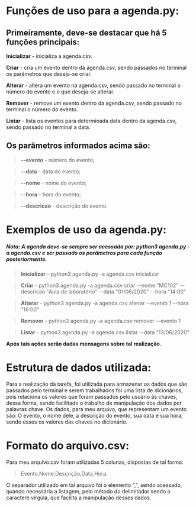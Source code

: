 # Funções de uso para a agenda.py:

## Primeiramente, deve-se destacar que há 5 funções principais:

**Inicializar** - inicializa a agenda.csv.

**Criar** - cria um evento dentro da agenda.csv, sendo passados no terminal os parâmetros que deseja-se criar.

**Alterar** - altera um evento na agenda.csv, sendo passado no terminal o número do evento e o que deseja-se alterar.

**Remover** - remove um evento dentro da agenda.csv, sendo passado no terminal o número do evento.

**Listar** - lista os eventos para determinada data dentro da agenda.csv, sendo passado no terminal a data.

## Os parâmetros informados acima são:
> **--evento** - número do evento;

> **--data** - data do evento;

> **--nome** - nome do evento;

> **--hora** - hora do evento;

> **--descricao** - descrição do evento.

# Exemplos de uso da agenda.py:

##### **Nota:** A agenda deve-se sempre ser acessada por: **python3 agenda.py -a agenda.csv** e ser passado os parâmetros para cada função posteriormente.

> **Inicializar** - python3 agenda.py -a agenda.csv inicializar

> **Criar** - python3 agenda.py -a agenda.csv criar --nome "MC102" --descricao "Aula de laboratório" --data "01/06/2020" --hora "14:00"

> **Alterar** - python3 agenda.py -a agenda.csv alterar --evento 1 --hora "16:00"

> **Remover** - python3 agenda.py -a agenda.csv remover --evento 1

> **Listar** - python3 agenda.py -a agenda.csv listar --data "13/06/2020"

**Após tais ações serão dadas mensagens sobre tal realização.**

# Estrutura de dados utilizada:
Para a realização da tarefa, foi utilizada para armazenar os dados que são passados pelo terminal e serem trabalhados foi uma lista de dicionários, pois relaciona os valores que foram passados pelo usuário às chaves, dessa forma, sendo facilitado o trabalho de manipulação dos dados por palavras chave. Os dados, para meu arquivo, que representam um evento são: O evento, o nome dele, a descrição do evento, sua data e sua hora, sendo esses os valores das chaves no dicionário.

# Formato do arquivo.csv:
Para meu arquivo.csv foram utilizadas 5 colunas, dispostas de tal forma:

> Evento,Nome,Descrição,Data,Hora.

O separador utilizado em tal arquivo foi o elemento ",", sendo acessado, quando necessária a listagem, pelo método do delimitador sendo o caractere vírgula, que facilita a manipulação desses dados.
